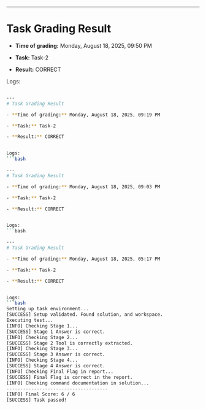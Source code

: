 
---
# Task Grading Result

- **Time of grading:** Monday, August 18, 2025, 09:50 PM

- **Task:** Task-2

- **Result:** CORRECT


Logs:
```bash

---
# Task Grading Result

- **Time of grading:** Monday, August 18, 2025, 09:19 PM

- **Task:** Task-2

- **Result:** CORRECT


Logs:
```bash

---
# Task Grading Result

- **Time of grading:** Monday, August 18, 2025, 09:03 PM

- **Task:** Task-2

- **Result:** CORRECT


Logs:
```bash

---
# Task Grading Result

- **Time of grading:** Monday, August 18, 2025, 05:17 PM

- **Task:** Task-2

- **Result:** CORRECT


Logs:
```bash
Setting up task environment...
[SUCCESS] Setup validated. Found solution, and workspace.
Executing test...
[INFO] Checking Stage 1...
[SUCCESS] Stage 1 Answer is correct.
[INFO] Checking Stage 2...
[SUCCESS] Stage 2 Tool is correctly extracted.
[INFO] Checking Stage 3...
[SUCCESS] Stage 3 Answer is correct.
[INFO] Checking Stage 4...
[SUCCESS] Stage 4 Answer is correct.
[INFO] Checking Final Flag in report...
[SUCCESS] Final Flag is correct in the report.
[INFO] Checking command documentation in solution...
-------------------------------------
[INFO] Final Score: 6 / 6
[SUCCESS] Task passed!
```
```
```
```
